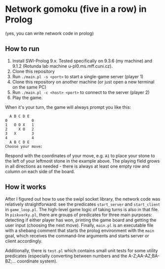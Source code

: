# Network gomoku (five in a row) in Prolog

(yes, you can write network code in prolog)

## How to run

1. Install SWI-Prolog 9.x. Tested specifically on 9.3.6 (my machine) and 9.1.2 (Rotunda lab machine u-pl0.ms.mff.cuni.cz).
2. Clone this repository
3. Run `./main.pl -s <port>` to start a single-game server (player 1)
4. Clone this repository on another machine (or just open a new terminal on the same PC)
5. Run `./main.pl -c <host> <port>` to connect to the server (player 2)
6. Play the game.

When it's your turn, the game will always prompt you like this:

```
  A B C D E
0           0
1   O O X   1
2     X O   2
3   X       3
4           4
  A B C D E
Choose your move: 
```

Respond with the coordinates of your move, e.g. `A1` to place your stone to the left of your leftmost stone in the example above. The playing field grows in all directions as needed - there is always at least one empty row and column on each side of the board.

## How it works

After I figured out how to use the swipl socket library, the network code was relatively straightforward: see the predicates `start_server` and `start_client` in `game_loop.pl`. The high-level game logic of taking turns is also in that file. In `piskvorky.pl`, there are groups of predicates for three main purposes: detecting if either player has won, printing the game board and getting the user input (choosing the next move). Finally, `main.pl` is an executable file with a shebang comment that starts the prolog environment with the `main` goal, which receives the command-line arguments and starts server or client accordingly.

Additionally, there is `test.pl` which contains small unit tests for some utility predicates (especially converting between numbers and the A-Z;AA-AZ;BA-BZ;... coordinate system).
